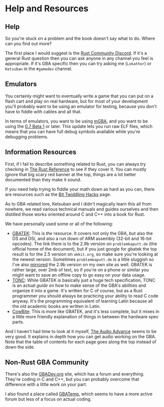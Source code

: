 # Help and Resources

## Help

So you're stuck on a problem and the book doesn't say what to do. Where can you
find out more?

The first place I would suggest is the [Rust Community
Discord](https://discordapp.com/invite/aVESxV8). If it's a general Rust question
then you can ask anyone in any channel you feel is appropriate. If it's GBA
specific then you can try asking me (`Lokathor`) or `Ketsuban` in the `#gamedev`
channel.

## Emulators

You certainly might want to eventually write a game that you can put on a flash
cart and play on real hardware, but for most of your development you'll probably
want to be using an emulator for testing, because you don't have to fiddle with
cables and all that.

In terms of emulators, you want to be using
[mGBA](https://github.com/mgba-emu/mgba), and you want to be using the [0.7 Beta
1](https://github.com/mgba-emu/mgba/releases/tag/0.7-b1) or later. This update
lets you run raw ELF files, which means that you can have full debug symbols
available while you're debugging problems.

## Information Resources

First, if I fail to describe something related to Rust, you can always try
checking in [The Rust
Reference](https://doc.rust-lang.org/nightly/reference/introduction.html) to see
if they cover it. You can mostly ignore that big scary red banner at the top,
things are a lot better documented than they make it sound.

If you need help trying to fiddle your math down as hard as you can, there are
resources such as the [Bit Twiddling
Hacks](https://graphics.stanford.edu/~seander/bithacks.html) page.

As to GBA related lore, Ketsuban and I didn't magically learn this all from
nowhere, we read various technical manuals and guides ourselves and then
distilled those works oriented around C and C++ into a book for Rust.

We have personally used some or all of the following:

* [GBATEK](http://problemkaputt.de/gbatek.htm): This is _the_ resource. It
  covers not only the GBA, but also the DS and DSi, and also a run down of ARM
  assembly (32-bit and 16-bit opcodes). The link there is to the 2.9b version on
  `problemkaputt.de` (the official home of the document), but if you just google
  for gbatek the top result is for the 2.5 version on `akkit.org`, so make sure
  you're looking at the newest version. Sometimes `problemkaputt.de` is a little
  sluggish so I've also [mirrored](https://lokathor.com/gbatek.html) the 2.9b
  version on my own site as well. GBATEK is rather large, over 2mb of text, so
  if you're on a phone or similar you might want to save an offline copy to go
  easy on your data usage.
* [TONC](https://www.coranac.com/tonc/text/): While GBATEK is basically just a
  huge tech specification, TONC is an actual _guide_ on how to make sense of the
  GBA's abilities and organize it into a game. It's written for C of course, but
  as a Rust programmer you should always be practicing your ability to read C
  code anyway. It's the programming equivalent of learning Latin because all the
  old academic books are written in Latin.
* [CowBite](https://www.cs.rit.edu/~tjh8300/CowBite/CowBiteSpec.htm): This is
  more like GBATEK, and it's less complete, but it mixes in a little more
  friendly explanation of things in between the hardware spec parts.

And I haven't had time to look at it myself, [The Audio
Advance](http://belogic.com/gba/) seems to be very good. It explains in depth
how you can get audio working on the GBA. Note that the table of contents for
each page goes along the top instead of down the side.

## Non-Rust GBA Community

There's also the [GBADev.org](http://www.gbadev.org/) site, which has a forum
and everything. They're coding in C and C++, but you can probably overcome that
difference with a little work on your part.

I also found a place called
[GBATemp](https://gbatemp.net/categories/nintendo-gba-discussions.32/), which
seems to have a more active forum but less of a focus on actual coding.
